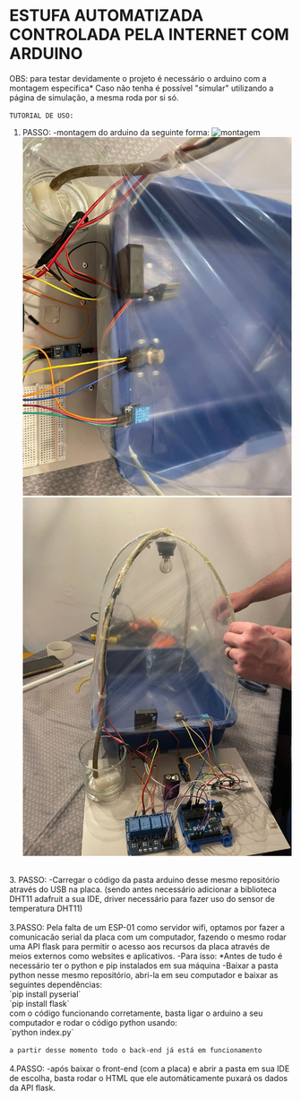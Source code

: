 # ESTUFA AUTOMATIZADA CONTROLADA PELA INTERNET COM ARDUINO

OBS: para testar devidamente o projeto é necessário o arduino com a montagem especifica* 
Caso não tenha é possível "simular" utilizando a página de simulação, a mesma roda por si só.

``TUTORIAL DE USO:``

1. PASSO:
   -montagem do arduino da seguinte forma:
   <img src="montagem1" alt="montagem">
   <img src="montagem2" alt="montagem">
   <img src="montagem3" alt="montagem">
<br/>
3. PASSO:
   -Carregar o código da pasta arduino desse mesmo repositório através do USB na placa.
   (sendo antes necessário adicionar a biblioteca DHT11 adafruit a sua IDE, driver necessário para fazer uso do sensor de temperatura DHT11)
   <br/>
   <br/>
3.PASSO:
  Pela falta de um ESP-01 como servidor wifi, optamos por fazer a comunicacão serial da placa com um computador, fazendo o mesmo rodar uma API flask
  para permitir o acesso aos recursos da placa através de meios externos como websites e aplicativos.
   -Para isso:
     *Antes de tudo é necessário ter o python e pip instalados em sua máquina
   -Baixar a pasta python nesse mesmo repositório, abri-la em seu computador e baixar as seguintes dependências:<br/>
   `pip install pyserial`<br/>
   `pip install flask`<br/>
   com o código funcionando corretamente, basta ligar o arduino a seu computador e rodar o código python usando:<br/>
   `python index.py`<br/>
   
``a partir desse momento todo o back-end já está em funcionamento``<br/><br/>
4.PASSO: 
    -após baixar o front-end (com a placa) e abrir a pasta em sua IDE de escolha, basta rodar o HTML que ele automáticamente puxará os dados da API flask.

